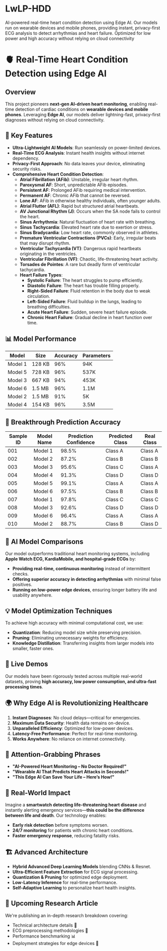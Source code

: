# LwLP-HDD
AI-powered real-time heart condition detection using Edge AI. Our models run on wearable devices and mobile phones, providing instant, privacy-first ECG analysis to detect arrhythmias and heart failure. Optimized for low power and high accuracy without relying on cloud connectivity

# 🫀 Real-Time Heart Condition Detection using Edge AI

## Overview
This project pioneers **next-gen AI-driven heart monitoring**, enabling real-time detection of cardiac conditions on **wearable devices and mobile phones**. Leveraging **Edge AI**, our models deliver lightning-fast, privacy-first diagnoses without relying on cloud connectivity.

## 🚀 Key Features
- **Ultra-Lightweight AI Models**: Run seamlessly on power-limited devices.
- **Real-Time ECG Analysis**: Instant health insights without internet dependency.
- **Privacy-First Approach**: No data leaves your device, eliminating security risks.
- **Comprehensive Heart Condition Detection**:
  - **Atrial Fibrillation (AFib)**: Unstable, irregular heart rhythm.
  - **Paroxysmal AF**: Short, unpredictable AFib episodes.
  - **Persistent AF**: Prolonged AFib requiring medical intervention.
  - **Permanent AF**: Chronic AFib that cannot be reversed.
  - **Lone AF**: AFib in otherwise healthy individuals, often younger adults.
  - **Atrial Flutter (AFL)**: Rapid but structured atrial heartbeats.
  - **AV Junctional Rhythm (J)**: Occurs when the SA node fails to control the heart.
  - **Sinus Arrhythmia**: Natural fluctuation of heart rate with breathing.
  - **Sinus Tachycardia**: Elevated heart rate due to exertion or stress.
  - **Sinus Bradycardia**: Low heart rate, commonly observed in athletes.
  - **Premature Ventricular Contractions (PVCs)**: Early, irregular beats that may disrupt rhythm.
  - **Ventricular Tachycardia (VT)**: Dangerous rapid heartbeats originating in the ventricles.
  - **Ventricular Fibrillation (VF)**: Chaotic, life-threatening heart activity.
  - **Torsades de Pointes**: A rare but deadly form of ventricular tachycardia.
  - **Heart Failure Types**:
    - **Systolic Failure**: The heart struggles to pump efficiently.
    - **Diastolic Failure**: The heart has trouble filling properly.
    - **Right-Sided Failure**: Fluid retention in the body due to weak circulation.
    - **Left-Sided Failure**: Fluid buildup in the lungs, leading to breathing difficulties.
    - **Acute Heart Failure**: Sudden, severe heart failure episode.
    - **Chronic Heart Failure**: Gradual decline in heart function over time.


## 📊 Model Performance
| **Model** | **Size** | **Accuracy** | **Parameters** |
|-----------|---------|-------------|---------------|
| Model 1  | 128 KB  | 96%         | 94K           |
| Model 5  | 728 KB  | 96%         | 537K          |
| Model 3  | 667 KB  | 94%         | 453K          |
| Model 6  | 1.5 MB  | 96%         | 1.1M          |
| Model 2  | 1.5 MB  | 91%         | 5K            |
| Model 4  | 154 KB  | 96%         | 3.5M          |

## 📌 Breakthrough Prediction Accuracy
| **Sample ID** | **Model Name** | **Prediction Confidence** | **Predicted Class** | **Real Class** |
|--------------|--------------|----------------------|----------------|-------------|
| 001          | Model 1      | 98.5%                | Class A        | Class A     |
| 002          | Model 2      | 87.2%                | Class B        | Class B     |
| 003          | Model 3      | 95.6%                | Class C        | Class A     |
| 004          | Model 4      | 91.3%                | Class D        | Class D     |
| 005          | Model 5      | 99.1%                | Class A        | Class A     |
| 006          | Model 6      | 97.5%                | Class B        | Class B     |
| 007          | Model 1      | 97.8%                | Class C        | Class C     |
| 008          | Model 3      | 92.6%                | Class D        | Class D     |
| 009          | Model 6      | 96.4%                | Class A        | Class A     |
| 010          | Model 2      | 88.7%                | Class B        | Class D     |

## 🧠 AI Model Comparisons
Our model outperforms traditional heart monitoring systems, including **Apple Watch ECG, KardiaMobile, and hospital-grade ECGs** by:
- **Providing real-time, continuous monitoring** instead of intermittent checks.
- **Offering superior accuracy in detecting arrhythmias** with minimal false positives.
- **Running on low-power edge devices**, ensuring longer battery life and usability anywhere.

## 💡 Model Optimization Techniques
To achieve high accuracy with minimal computational cost, we use:
- **Quantization**: Reducing model size while preserving precision.
- **Pruning**: Eliminating unnecessary weights for efficiency.
- **Knowledge Distillation**: Transferring insights from larger models into smaller, faster ones.

## 🚨 Live Demos
Our models have been rigorously tested across multiple real-world datasets, proving **high accuracy, low power consumption, and ultra-fast processing times**.

## 🌍 Why Edge AI is Revolutionizing Healthcare
1. **Instant Diagnoses**: No cloud delays—critical for emergencies.
2. **Maximum Data Security**: Health data remains on-device.
3. **Unparalleled Efficiency**: Optimized for low-power devices.
4. **Latency-Free Performance**: Perfect for real-time monitoring.
5. **Works Anywhere**: No reliance on internet connectivity.

## 🎯 Attention-Grabbing Phrases
- **"AI-Powered Heart Monitoring – No Doctor Required!"**
- **"Wearable AI That Predicts Heart Attacks in Seconds!"**
- **"This Edge AI Can Save Your Life – Here’s How!"**

## 🏥 Real-World Impact
Imagine a **smartwatch detecting life-threatening heart disease** and instantly alerting emergency services—**this could be the difference between life and death**. Our technology enables:
- **Early risk detection** before symptoms worsen.
- **24/7 monitoring** for patients with chronic heart conditions.
- **Faster emergency response**, reducing fatality risks.

## 🏗️ Advanced Architecture
- **Hybrid Advanced Deep Learning Models** blending CNNs & Resnet.
- **Ultra-Efficient Feature Extraction** for ECG signal processing.
- **Quantization & Pruning** for optimized edge deployment.
- **Low-Latency Inference** for real-time performance.
- **Self-Adaptive Learning** to personalize heart health insights.

## 📖 Upcoming Research Article
We're publishing an in-depth research breakdown covering:
- Technical architecture details 🔬
- ECG preprocessing methodologies 📡
- Performance benchmarking 📊
- Deployment strategies for edge devices 📱

